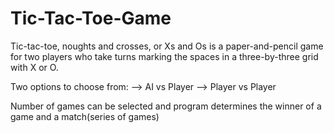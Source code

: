 # Tic-Tac-Toe-Game
Tic-tac-toe, noughts and crosses, or Xs and Os is a paper-and-pencil game for two players who take turns marking the spaces in a three-by-three grid with X or O.

Two options to choose from:
--> AI vs Player
--> Player vs Player

Number of games can be selected and program determines the winner of a game and a match(series of games)
